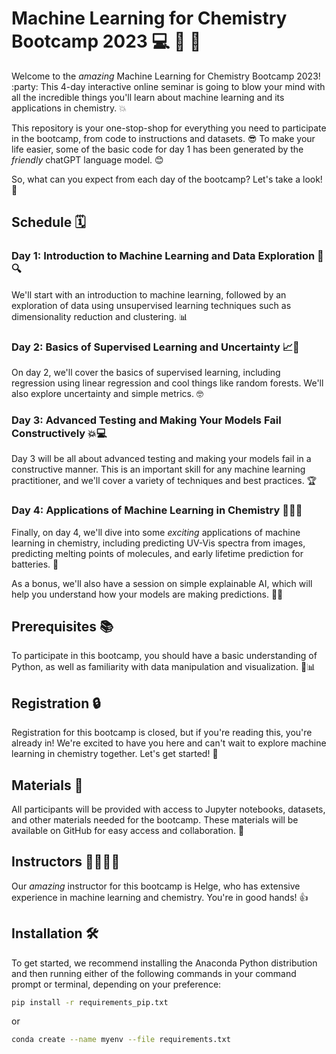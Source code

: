 # Machine Learning for Chemistry Bootcamp 2023 :computer: :microscope: :rocket:

Welcome to the *amazing* Machine Learning for Chemistry Bootcamp 2023! :party: This 4-day interactive online seminar is going to blow your mind with all the incredible things you'll learn about machine learning and its applications in chemistry. 💥

This repository is your one-stop-shop for everything you need to participate in the bootcamp, from code to instructions and datasets. 😎 To make your life easier, some of the basic code for day 1 has been generated by the *friendly* chatGPT language model. 😊

So, what can you expect from each day of the bootcamp? Let's take a look! 👀

## Schedule 🗓️

### Day 1: Introduction to Machine Learning and Data Exploration 🤖🔍

We'll start with an introduction to machine learning, followed by an exploration of data using unsupervised learning techniques such as dimensionality reduction and clustering. 📊

### Day 2: Basics of Supervised Learning and Uncertainty 📈🤔

On day 2, we'll cover the basics of supervised learning, including regression using linear regression and cool things like random forests. We'll also explore uncertainty and simple metrics. 🤓

### Day 3: Advanced Testing and Making Your Models Fail Constructively 💥💻

Day 3 will be all about advanced testing and making your models fail in a constructive manner. This is an important skill for any machine learning practitioner, and we'll cover a variety of techniques and best practices. 🏆

### Day 4: Applications of Machine Learning in Chemistry 🔬🤖💡

Finally, on day 4, we'll dive into some *exciting* applications of machine learning in chemistry, including predicting UV-Vis spectra from images, predicting melting points of molecules, and early lifetime prediction for batteries. 🤯

As a bonus, we'll also have a session on simple explainable AI, which will help you understand how your models are making predictions. 🤖💬

## Prerequisites 📚

To participate in this bootcamp, you should have a basic understanding of Python, as well as familiarity with data manipulation and visualization. 🐍📊

## Registration 🔒

Registration for this bootcamp is closed, but if you're reading this, you're already in! We're excited to have you here and can't wait to explore machine learning in chemistry together. Let's get started! 🚀

## Materials 📂

All participants will be provided with access to Jupyter notebooks, datasets, and other materials needed for the bootcamp. These materials will be available on GitHub for easy access and collaboration. 🤝

## Instructors 👨‍🏫👩‍🏫

Our *amazing* instructor for this bootcamp is Helge, who has extensive experience in machine learning and chemistry. You're in good hands! 👍

## Installation 🛠️

To get started, we recommend installing the Anaconda Python distribution and then running either of the following commands in your command prompt or terminal, depending on your preference:

```bash
pip install -r requirements_pip.txt
```

or
```bash
conda create --name myenv --file requirements.txt
```
